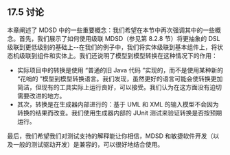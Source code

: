 ## 17.5 讨论
本章阐述了 MDSD 中的一些重要概念：我们希望在本节中再次强调其中的一些概念。首先，我们展示了如何使用级联 MDSD（参见第 8.2.8 节）将更抽象的 DSL 级联到更低级别的基础上--在我们的例子中，我们将实体级联到基本组件上，将状态机级联到组件和实体上。我们还说明了模型到模型转换在这种情况下的作用：

- 实际项目中的转换是使用 “普通的旧 Java 代码 ”实现的，而不是使用某种新的 “花哨的 ”模型到模型转换语言。我们发现，虽然更好的语言可能会使转换更加简洁，但现有的工具实际上运行良好，可以接受。我们认为在这方面没有迫切需要改进的地方。
- 其次，转换是在生成器内部进行的：基于 UML 和 XML 的输入模型不会因为转换的结果而改变。我们使用生成器内部的 JUnit 测试来验证转换是否按预期运行。

最后，我们希望我们对测试支持的解释能让你相信，MDSD 和敏捷软件开发（以及一般的测试驱动开发）是兼容的，可以很好地结合使用。

